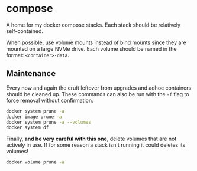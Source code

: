# compose

A home for my docker compose stacks. Each stack should be relatively self-contained.

When possible, use volume mounts instead of bind mounts since they are mounted on a large NVMe drive.
Each volume should be named in the format: `<container>-data`.

## Maintenance

Every now and again the cruft leftover from upgrades and adhoc containers should be cleaned up. These commands can also be run with
the `-f` flag to force removal without confirmation.

```bash
docker system prune -a
docker image prune -a
docker system prune -a --volumes
docker system df
```

Finally, **and be very careful with this one**, delete volumes that are not actively in use. If for some reason a stack isn't running it could deletes its volumes!

```bash
docker volume prune -a
```
